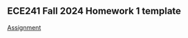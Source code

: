 ## ECE241 Fall 2024 Homework 1 template

[Assignment](https://umamherst.instructure.com/courses/13730/assignments/255393)